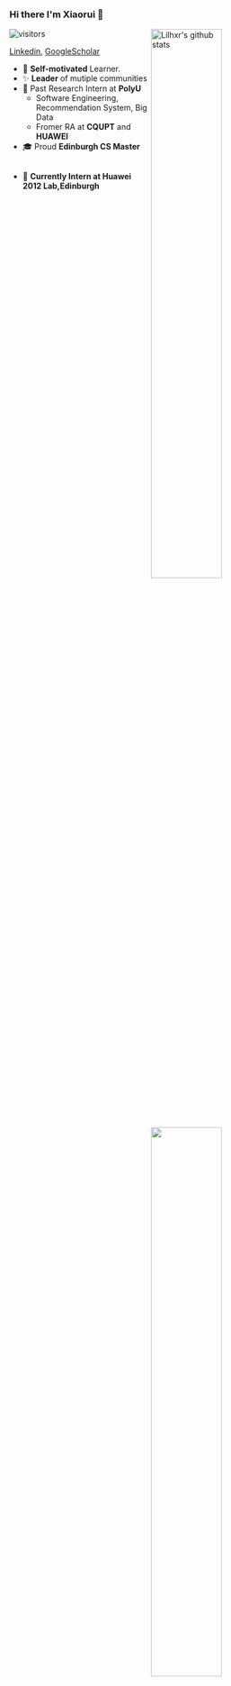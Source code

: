 ### Hi there  I'm Xiaorui 🤩

<a href="http:/https://github.com/Lilhxr/">
<img align="right" width="50%" src="https://github-readme-stats.vercel.app/api?username=Lilhxr&show_icons=true&title_color=ff8f1c&icon_color=250E62&text_color=193549&bg_color=f2fcff" alt="Lilhxr's github stats" />
</a>

<img align="right" width="50%" src="https://github-readme-stats.vercel.app/api/top-langs/?username=Lilhxr&layout=compact">

![visitors](https://visitor-badge.glitch.me/badge?page_id=Lilhxr.Lilhxr.README)





[Linkedin](https://www.linkedin.com/in/lil-hxr/), [GoogleScholar](https://scholar.google.com/citations?hl=en&user=fhqzdSAAAAAJ&view_op=list_works&sortby=title)
 - 📌 **Self-motivated** Learner.
 - ✨ **Leader** of mutiple communities
 - 👔 Past Research Intern at **PolyU**
   - Software Engineering, Recommendation System, Big Data
   - Fromer RA at **CQUPT** and **HUAWEI**
 - 🎓 Proud **Edinburgh CS Master**
 
## 
 - 🎨 **Currently Intern at Huawei 2012 Lab,Edinburgh**

